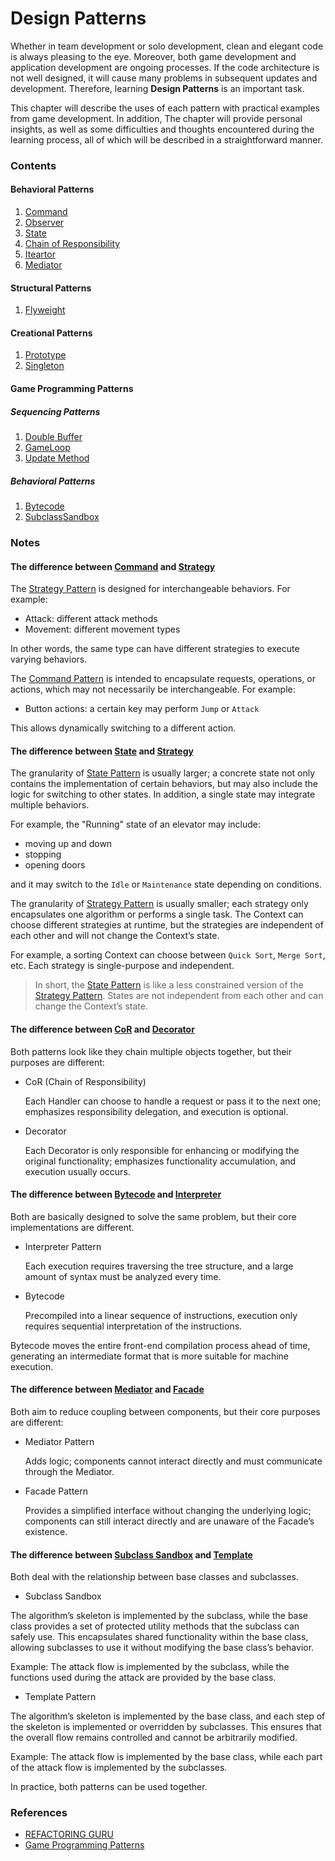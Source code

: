 # Design Patterns

Whether in team development or solo development, clean and elegant code is always pleasing to the eye. Moreover, both game development and application development are ongoing processes. If the code architecture is not well designed, it will cause many problems in subsequent updates and development. Therefore, learning **Design Patterns** is an important task.

This chapter will describe the uses of each pattern with practical examples from game development. In addition, The chapter will provide personal insights, as well as some difficulties and thoughts encountered during the learning process, all of which will be described in a straightforward manner.

### Contents
#### Behavioral Patterns
1. [Command](docs/Command.md)
2. [Observer](docs/Observer.md)
3. [State](docs/State.md)
4. [Chain of Responsibility](docs/ChainOfResponsibility.md)
5. [Iteartor](docs/Iteartor.md)
6. [Mediator](docs/Mediator.md)

#### Structural Patterns
1. [Flyweight](docs/Flyweight.md)

#### Creational Patterns
1. [Prototype](docs/Prototype.md)
2. [Singleton](docs/Singleton.md)

#### Game Programming Patterns
##### Sequencing Patterns
1. [Double Buffer](docs/DoubleBuffer.md)
2. [GameLoop](docs/GameLoop.md)
3. [Update Method](docs/UpdateMethod.md)

##### Behavioral Patterns
1. [Bytecode](docs/Bytecode.md)
2. [SubclassSandbox](docs/SubclassSandbox.md)

### Notes

#### The difference between [Command](docs/Command.md) and [Strategy](docs/Strategy.md)

The [Strategy Pattern](docs/Strategy.md) is designed for interchangeable behaviors. For example:
- Attack: different attack methods
- Movement: different movement types

In other words, the same type can have different strategies to execute varying behaviors.

The [Command Pattern](docs/Command.md) is intended to encapsulate requests, operations, or actions, which may not necessarily be interchangeable. For example:

- Button actions: a certain key may perform `Jump` or `Attack`

This allows dynamically switching to a different action.

#### The difference between [State](docs/State.md) and [Strategy](docs/Strategy.md)

The granularity of [State Pattern](docs/State.md) is usually larger; a concrete state not only contains the implementation of certain behaviors, but may also include the logic for switching to other states. In addition, a single state may integrate multiple behaviors.

For example, the "Running" state of an elevator may include:
- moving up and down
- stopping
- opening doors

and it may switch to the `Idle` or `Maintenance` state depending on conditions.

The granularity of [Strategy Pattern](docs/Strategy.md) is usually smaller; each strategy only encapsulates one algorithm or performs a single task. The Context can choose different strategies at runtime, but the strategies are independent of each other and will not change the Context’s state.

For example, a sorting Context can choose between `Quick Sort`, `Merge Sort`, etc. Each strategy is single-purpose and independent.

> In short, the [State Pattern](docs/State.md) is like a less constrained version of the [Strategy Pattern](docs/Strategy). States are not independent from each other and can change the Context’s state.

#### The difference between [CoR](docs/ChainOfResponsibility.md) and [Decorator](docs/Decorator.md)

Both patterns look like they chain multiple objects together, but their purposes are different:

- CoR (Chain of Responsibility)

	Each Handler can choose to handle a request or pass it to the next one; emphasizes responsibility delegation, and execution is optional.
- Decorator

	Each Decorator is only responsible for enhancing or modifying the original functionality; emphasizes functionality accumulation, and execution usually occurs.

#### The difference between [Bytecode](docs/Bytecode.md) and [Interpreter](docs/Interpreter.md)

Both are basically designed to solve the same problem, but their core implementations are different.

- Interpreter Pattern

	Each execution requires traversing the tree structure, and a large amount of syntax must be analyzed every time.

- Bytecode

	Precompiled into a linear sequence of instructions, execution only requires sequential interpretation of the instructions.

Bytecode moves the entire front-end compilation process ahead of time, generating an intermediate format that is more suitable for machine execution.

#### The difference between [Mediator](docs/Mediator.md) and [Facade](docs/Facade.md)

Both aim to reduce coupling between components, but their core purposes are different:

- Mediator Pattern

	Adds logic; components cannot interact directly and must communicate through the Mediator.

- Facade Pattern

	Provides a simplified interface without changing the underlying logic; components can still interact directly and are unaware of the Facade’s existence.

#### The difference between [Subclass Sandbox](docs/SubclassSandbox.md) and [Template](docs/Template.md)

Both deal with the relationship between base classes and subclasses.

- Subclass Sandbox

The algorithm’s skeleton is implemented by the subclass, while the base class provides a set of protected utility methods that the subclass can safely use. This encapsulates shared functionality within the base class, allowing subclasses to use it without modifying the base class’s behavior.

Example: The attack flow is implemented by the subclass, while the functions used during the attack are provided by the base class.

- Template Pattern

The algorithm’s skeleton is implemented by the base class, and each step of the skeleton is implemented or overridden by subclasses. This ensures that the overall flow remains controlled and cannot be arbitrarily modified.

Example: The attack flow is implemented by the base class, while each part of the attack flow is implemented by the subclasses.

In practice, both patterns can be used together.

### References
- [REFACTORING GURU](https://refactoring.guru/)
- [Game Programming Patterns](https://gameprogrammingpatterns.com/)
